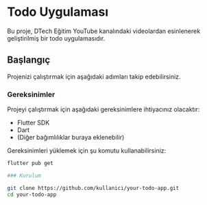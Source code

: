 # Todo Uygulaması

Bu proje, DTech Eğitim YouTube kanalındaki videolardan esinlenerek geliştirilmiş bir todo uygulamasıdır.

## Başlangıç

Projenizi çalıştırmak için aşağıdaki adımları takip edebilirsiniz.

### Gereksinimler

Projeyi çalıştırmak için aşağıdaki gereksinimlere ihtiyacınız olacaktır:

- Flutter SDK
- Dart
- (Diğer bağımlılıklar buraya eklenebilir)

Gereksinimleri yüklemek için şu komutu kullanabilirsiniz:

```bash
flutter pub get

### Kurulum

git clone https://github.com/kullanici/your-todo-app.git
cd your-todo-app




